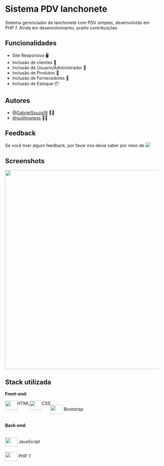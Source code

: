 
# Sistema PDV lanchonete 


Sistema gerenciador de lanchonete com PDV simples, desenvolvido em PHP 7.
Ainda em desenvolvimento, aceito contribuições


## Funcionalidades

- Site Responsivo 🖥️
- Inclusão de clientes  🧔‍
- Inclusão de Usuario/Administrador  🧔
- Inclusão de Produtos 🍔 
- Inclusão de Fornecedores 🚐 
- Inclusão de Estoque 📦 



## Autores

- [@GabrielSouza18](https://www.github.com/GabrielSouza18) 👨‍💻 
- [@guiihnuness](https://www.github.com/guiihnuness) 👨‍💻 



## Feedback

Se você tiver algum feedback, por favor nos deixe saber por meio de  <a href = "mailto:svgabriel18@hotmail.com"><img src="https://img.shields.io/badge/Microsoft_Outlook-0078D4?style=for-the-badge&logo=microsoft-outlook&logoColor=white" target="_blank"></a>


## Screenshots

<img width="650px" align="center" src="../fastburger/readme/desktop.jpg">


## Stack utilizada

**Front-end:** <div style="display: flex">
  <img align="center" height="30" width="40" src="https://cdn.jsdelivr.net/gh/devicons/devicon/icons/html5/html5-original.svg"> HTML <br><br>
    <img align="center" height="30" width="40" src="https://cdn.jsdelivr.net/gh/devicons/devicon/icons/css3/css3-original.svg"> CSS <br>
 
  <img align="center" height="30" width="40" src="https://cdn.jsdelivr.net/gh/devicons/devicon/icons/bootstrap/bootstrap-original.svg"> Bootstrap
  

  
</div>

**Back-end:** 
<div style="display: inline_block">
   <br>
     <img align="center" height="30" width="40" src="https://cdn.jsdelivr.net/gh/devicons/devicon/icons/javascript/javascript-original.svg"> JavaScript <br><br>
  <img align="center" height="30" width="40" src="https://cdn.jsdelivr.net/gh/devicons/devicon/icons/php/php-original.svg"> PHP 7
  

  
</div>
          

